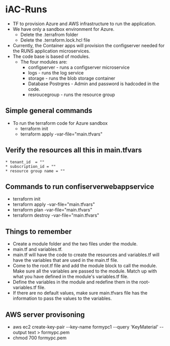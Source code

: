 # iAC-Runs

* TF to provision Azure and AWS infrastructure to run the application.
* We have only a sandbox environment for Azure.
  * Delete the .terrafrom folder 
  * Delete the .terraform.lock.hcl file
* Currently, the Container apps will provision the configserver needed for the RUNS application microservices.
* The code base is based of modules.
  * The four modules are:
    * configserver - runs a configserver microservice
    * logs - runs the log service
    * storage - runs the blob storage container
    * Database Postrgres - Admin and password is hadcoded in the code.
    * resroucegroup - runs the resource group
## Simple general commands
  * To run the terraform code for Azure sandbox
    * terraform init
    * terraform apply -var-file="main.tfvars"
## Verify the resources all this in main.tfvars
    * tenant_id  = ""
    * subscription_id = ""
    * resource group name = ""        

## Commands to run confiserverwebappservice
* terraform init
* terraform apply -var-file="main.tfvars"
* terraform plan -var-file="main.tfvars"
* terraform destroy -var-file="main.tfvars"
## Things to remember
* Create a module folder and the two files under the module. 
* main.tf and variables.tf. 
* main.tf will have the code to create the resources and variables.tf will have the variables that are used in the main.tf file.
* Come to the root.tf file and add the module block to call the module. Make sure all the variables are passed to the module. Match up with what you have defined in the module's variables.tf file.
* Define the variables in the module and redefine them in the root-variables.tf file.
* If there are no default values, make sure main.tfvars file has the information to pass the values to the variables.
## AWS server provisoning
<!-- Create a keypair for the AWS instance, store it in local folder -->
* aws ec2 create-key-pair --key-name formypc1 --query 'KeyMaterial' --output text > formypc.pem
* chmod 700 formypc.pem


